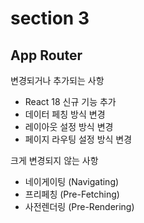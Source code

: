 # section 3

## App Router

변경되거나 추가되는 사항

- React 18 신규 기능 추가
- 데이터 페칭 방식 변경
- 레이아웃 설정 방식 변경
- 페이지 라우팅 설정 방식 변경

크게 변경되지 않는 사항

- 네이게이팅 (Navigating)
- 프리페칭 (Pre-Fetching)
- 사전렌더링 (Pre-Rendering)
